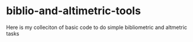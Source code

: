 # biblio-and-altimetric-tools
Here is my colleciton of basic code to do simple bibliometric and altmetric tasks 
